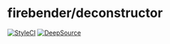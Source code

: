 # firebender/deconstructor

[![StyleCI](https://github.styleci.io/repos/444727259/shield?branch=master)](https://github.styleci.io/repos/444727259?branch=master) [![DeepSource](https://deepsource.io/gh/firebender/deconstructor.svg/?label=active+issues&show_trend=true&token=yTqJpFDStE4SRyP6GGhijC2J)](https://deepsource.io/gh/firebender/deconstructor/?ref=repository-badge)